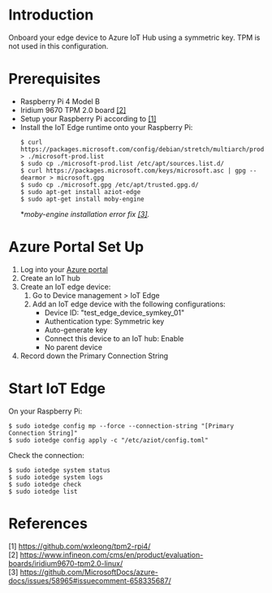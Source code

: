# Introduction

Onboard your edge device to Azure IoT Hub using a symmetric key. TPM is not used in this configuration.

# Prerequisites

- Raspberry Pi 4 Model B 
- Iridium 9670 TPM 2.0 board [[2]](#2)
- Setup your Raspberry Pi according to [[1]](#1)
- Install the IoT Edge runtime onto your Raspberry Pi:
    ```
    $ curl https://packages.microsoft.com/config/debian/stretch/multiarch/prod.list > ./microsoft-prod.list
    $ sudo cp ./microsoft-prod.list /etc/apt/sources.list.d/
    $ curl https://packages.microsoft.com/keys/microsoft.asc | gpg --dearmor > microsoft.gpg
    $ sudo cp ./microsoft.gpg /etc/apt/trusted.gpg.d/
    $ sudo apt-get install aziot-edge
    $ sudo apt-get install moby-engine
    ```
    **moby-engine installation error fix [[3]](#3).*

# Azure Portal Set Up

1. Log into your [Azure portal](https://portal.azure.com/)
2. Create an IoT hub
3. Create an IoT edge device:
    1. Go to Device management > IoT Edge
    2. Add an IoT edge device with the following configurations:
        - Device ID: "test_edge_device_symkey_01"
        - Authentication type: Symmetric key
        - Auto-generate key
        - Connect this device to an IoT hub: Enable
        - No parent device
4. Record down the Primary Connection String

# Start IoT Edge

On your Raspberry Pi:
```
$ sudo iotedge config mp --force --connection-string "[Primary Connection String]"
$ sudo iotedge config apply -c "/etc/aziot/config.toml"
```

Check the connection:
```
$ sudo iotedge system status
$ sudo iotedge system logs
$ sudo iotedge check
$ sudo iotedge list
```

# References

<a id="1">[1] https://github.com/wxleong/tpm2-rpi4/</a> <br>
<a id="2">[2] https://www.infineon.com/cms/en/product/evaluation-boards/iridium9670-tpm2.0-linux/</a> <br>
<a id="3">[3] https://github.com/MicrosoftDocs/azure-docs/issues/58965#issuecomment-658335687/</a> <br>
